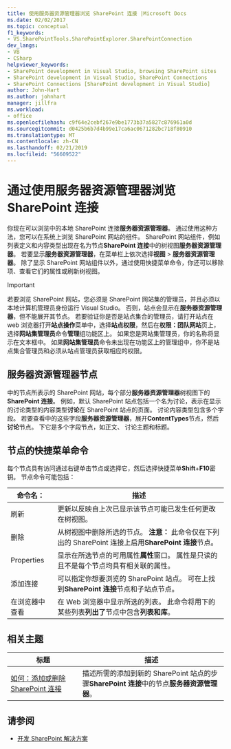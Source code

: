 ```yaml
---
title: 使用服务器资源管理器浏览 SharePoint 连接 |Microsoft Docs
ms.date: 02/02/2017
ms.topic: conceptual
f1_keywords:
- VS.SharePointTools.SharePointExplorer.SharePointConnection
dev_langs:
- VB
- CSharp
helpviewer_keywords:
- SharePoint development in Visual Studio, browsing SharePoint sites
- SharePoint development in Visual Studio, SharePoint Connections
- SharePoint Connections [SharePoint development in Visual Studio]
author: John-Hart
ms.author: johnhart
manager: jillfra
ms.workload:
- office
ms.openlocfilehash: c9f64e2cebf267e9be1773b37a5827c876961a0d
ms.sourcegitcommit: d0425b6b7d4b99e17ca6ac0671282bc718f80910
ms.translationtype: MT
ms.contentlocale: zh-CN
ms.lasthandoff: 02/21/2019
ms.locfileid: "56609522"
---
```

# <a name="browse-sharepoint-connections-by-using-server-explorer"></a>通过使用服务器资源管理器浏览 SharePoint 连接
  你现在可以浏览中的本地 SharePoint 连接**服务器资源管理器**。 通过使用这种方法，您可以在系统上浏览 SharePoint 网站的组件。 SharePoint 网站组件，例如列表定义和内容类型出现在名为节点**SharePoint 连接**中的树视图**服务器资源管理器**。 若要显示**服务器资源管理器**，在菜单栏上依次选择**视图** > **服务器资源管理器**。 除了显示 SharePoint 网站组件以外，通过使用快捷菜单命令，你还可以移除项、查看它们的属性或刷新树视图。

> [!IMPORTANT]
>  若要浏览 SharePoint 网站，您必须是 SharePoint 网站集的管理员，并且必须以本地计算机管理员身份运行 Visual Studio。 否则，站点会显示在**服务器资源管理器**，但不能展开其节点。 若要验证你是否是站点集合的管理员，请打开站点在 web 浏览器打开**站点操作**菜单中，选择**站点权限**，然后在**权限：团队网站**页上，选择**网站集管理员**命令**管理**组功能区上。 如果您是网站集管理员，你的名称将显示在文本框中。 如果**网站集管理员**命令未出现在功能区上的管理组中，你不是站点集合管理员和必须从站点管理员获取相应的权限。

## <a name="server-explorer-nodes"></a>服务器资源管理器节点
 中的节点所表示的 SharePoint 网站，每个部分**服务器资源管理器**树视图下的**SharePoint 连接**。 例如，默认 SharePoint 站点包括一个名为讨论，表示在显示的讨论类型的内容类型**讨论**在 SharePoint 站点的页面。 讨论内容类型包含多个字段。 若要查看中的这些字段**服务器资源管理器**，展开**ContentTypes**节点，然后**讨论**节点。 下它是多个字段节点，如正文、 讨论主题和标题。

## <a name="node-shortcut-menu-commands"></a>节点的快捷菜单命令
 每个节点具有访问通过右键单击节点或选择它，然后选择快捷菜单**Shift**+**F10**密钥。 节点命令可能包括：

|命令名：|描述|
|------------------|-----------------|
|刷新|更新以反映自上次已显示该节点可能已发生任何更改在树视图。|
|删除|从树视图中删除所选的节点。 **注意：** 此命令仅在下列出的 SharePoint 连接上启用**SharePoint 连接**节点。|
|Properties|显示在所选节点的可用属性**属性**窗口。 属性是只读的且不是每个节点均具有相关联的属性。|
|添加连接|可以指定你想要浏览的 SharePoint 站点。 可在上找到**SharePoint 连接**节点和子站点节点。|
|在浏览器中查看|在 Web 浏览器中显示所选的列表。 此命令将用下的某些列表**列出了**节点中包含**列表和库**。|

## <a name="related-topics"></a>相关主题

|标题|描述|
|-----------|-----------------|
|[如何：添加或删除 SharePoint 连接](../sharepoint/how-to-add-or-remove-sharepoint-connections.md)|描述所需的添加到新的 SharePoint 站点的步骤**SharePoint 连接**中的节点**服务器资源管理器**。|

## <a name="see-also"></a>请参阅
- [开发 SharePoint 解决方案](../sharepoint/developing-sharepoint-solutions.md)
